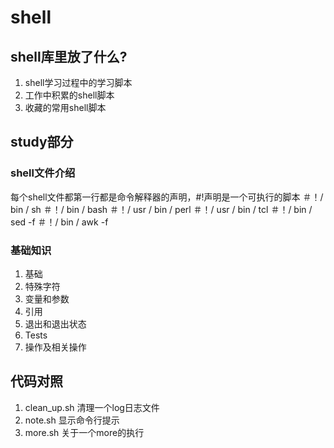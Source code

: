 # shell

## shell库里放了什么?

1. shell学习过程中的学习脚本
2. 工作中积累的shell脚本
3. 收藏的常用shell脚本

## study部分

### shell文件介绍

每个shell文件都第一行都是命令解释器的声明，#!声明是一个可执行的脚本
＃！/ bin / sh 
＃！/ bin / bash 
＃！/ usr / bin / perl 
＃！/ usr / bin / tcl 
＃！/ bin / sed -f 
＃！/ bin / awk -f

### 基础知识

1. 基础
2. 特殊字符
3. 变量和参数
4. 引用
5. 退出和退出状态
6. Tests
7. 操作及相关操作



## 代码对照
1. clean_up.sh 清理一个log日志文件
2. note.sh 显示命令行提示
3. more.sh 关于一个more的执行
